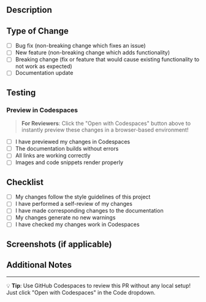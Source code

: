 ## Description
<!-- Provide a brief description of the changes in this PR -->

## Type of Change
<!-- Mark the relevant option with an "x" -->
- [ ] Bug fix (non-breaking change which fixes an issue)
- [ ] New feature (non-breaking change which adds functionality)
- [ ] Breaking change (fix or feature that would cause existing functionality to not work as expected)
- [ ] Documentation update

## Testing
<!-- Describe how you tested your changes -->

### Preview in Codespaces
> **For Reviewers**: Click the "Open with Codespaces" button above to instantly preview these changes in a browser-based environment!

- [ ] I have previewed my changes in Codespaces
- [ ] The documentation builds without errors
- [ ] All links are working correctly
- [ ] Images and code snippets render properly

## Checklist
- [ ] My changes follow the style guidelines of this project
- [ ] I have performed a self-review of my changes
- [ ] I have made corresponding changes to the documentation
- [ ] My changes generate no new warnings
- [ ] I have checked my changes work in Codespaces

## Screenshots (if applicable)
<!-- Add screenshots to help explain your changes -->

## Additional Notes
<!-- Add any additional notes or context about the PR here -->

---
💡 **Tip**: Use GitHub Codespaces to review this PR without any local setup! Just click "Open with Codespaces" in the Code dropdown.